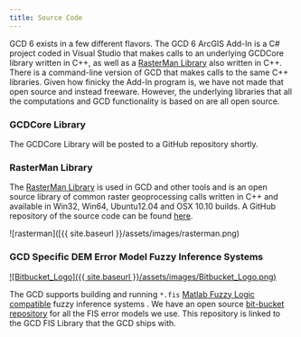 ```yaml
---
title: Source Code
---
```


GCD 6 exists in a few different flavors. The GCD 6 ArcGIS Add-In is a C# project coded in Visual Studio that makes calls to an underlying GCDCore library written in C++, as well as a [RasterMan Library](https://github.com/NorthArrowResearch/rasterman) also written in C++. There is a command-line version of GCD that makes calls to the same C++ libraries. Given how finicky the Add-In program is, we have not made that open source and instead freeware. However, the underlying libraries that all the computations and GCD functionality is based on are all open source.

### GCDCore Library

The GCDCore Library will be posted to a GitHub repository shortly. 

### RasterMan Library


The [RasterMan Library](https://github.com/NorthArrowResearch/rasterman) is used in GCD and other tools and is an open source library of common raster geoprocessing calls written in C++ and available in Win32, Win64, Ubuntu12.04 and OSX 10.10 builds. A GitHub repository of the source code can be found [here](https://github.com/NorthArrowResearch/rasterman).

![rasterman]([{{ site.baseurl }}/assets/images/rasterman.png)

### GCD Specific DEM Error Model Fuzzy Inference Systems

[![Bitbucket_Logo]({{ site.baseurl }}/assets/images/Bitbucket_Logo.png)](https://bitbucket.org/pipbailey/fis-dem-error-repository)

The GCD supports building and running `*.fis` [Matlab Fuzzy Logic compatible](https://www.mathworks.com/help/fuzzy/index.html) fuzzy inference systems . We have an open source [bit-bucket repository](https://bitbucket.org/pipbailey/fis-dem-error-repository) for all the FIS error models we use. This repository is linked to the GCD FIS Library that the GCD ships with.